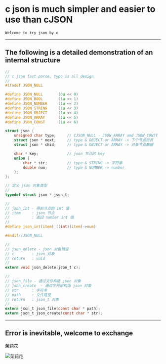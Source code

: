 # c json is much simpler and easier to use than cJSON 

    Welcome to try json by c

***

## The following is a detailed demonstration of an internal structure

```C
//
// c json fast parse, type is all design
//
#ifndef JSON_NULL

#define JSON_NULL       (0u << 0)
#define JSON_BOOL       (1u << 1)
#define JSON_NUMBER     (1u << 2)
#define JSON_STRING     (1u << 3)
#define JSON_OBJECT     (1u << 4)
#define JSON_ARRAY      (1u << 5)
#define JSON_CONST      (1u << 6)

struct json {
    unsigned char type;     // CJSON_NULL - JSON_ARRAY and JSON_CONST
    struct json * next;     // type & OBJECT or ARRAY -> 下个节点链表
    struct json * chid;     // type & OBJECT or ARRAY -> 对象节点数据

    char * key;             // json 节点的 key
    union {
        char * str;         // type & STRING -> 字符串
        double num;         // type & NUMBER -> number
    };
};

// 定义 json 对象类型
//
typedef struct json * json_t;

//
// json_int - 得到节点的 int 值
// item     : json 节点
//          : 返回 number int 值
//
#define json_int(item) ((int)(item)->num)

#endif//JSON_NULL

//
// json_delete - json 对象销毁
// c        : json 对象
// return   : void
//
extern void json_delete(json_t c);

//
// json_file - 通过文件构造 json 对象
// json_create  - 通过字符串构造 json 对象
// str      : 字符串
// path     : 文件路径
// return   : json_t 对象
//
extern json_t json_file(const char * path);
extern json_t json_create(const char * str);
```

***

## Error is inevitable, welcome to exchange

[茉莉花](https://music.163.com/#/song?id=239755)

![茉莉花](./茉莉花.jpeg)
